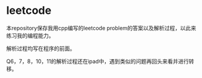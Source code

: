 # leetcode

本repository保存我用cpp编写的leetcode problem的答案以及解析过程，以此来练习我的编程能力。

解析过程均写在程序的前面。

Q6，7，8，10，11的解析过程还在ipad中，遇到类似的问题再回头来看并进行转移。
